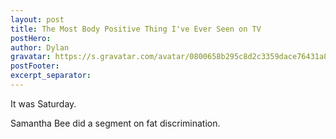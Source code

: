 ```yaml
---
layout: post
title: The Most Body Positive Thing I've Ever Seen on TV
postHero: 
author: Dylan
gravatar: https://s.gravatar.com/avatar/0800658b295c8d2c3359dace76431a8e?s=80
postFooter:
excerpt_separator:
---
```

It was Saturday.

Samantha Bee did a segment on fat discrimination.
